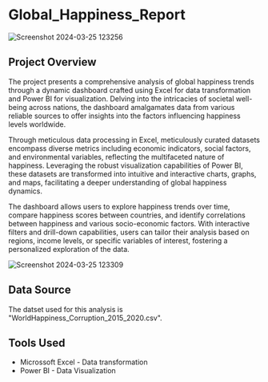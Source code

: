 # Global_Happiness_Report

![Screenshot 2024-03-25 123256](https://github.com/Safeedha-7/Global_Happiness_Report/assets/147964860/1bea7c47-2499-498d-8d43-5e568e214404)

## Project Overview
The project presents a comprehensive analysis of global happiness trends through a dynamic dashboard crafted using Excel for data transformation and Power BI for visualization. Delving into the intricacies of societal well-being across nations, the dashboard amalgamates data from various reliable sources to offer insights into the factors influencing happiness levels worldwide.

Through meticulous data processing in Excel, meticulously curated datasets encompass diverse metrics including economic indicators, social factors, and environmental variables, reflecting the multifaceted nature of happiness. Leveraging the robust visualization capabilities of Power BI, these datasets are transformed into intuitive and interactive charts, graphs, and maps, facilitating a deeper understanding of global happiness dynamics.

The dashboard allows users to explore happiness trends over time, compare happiness scores between countries, and identify correlations between happiness and various socio-economic factors. With interactive filters and drill-down capabilities, users can tailor their analysis based on regions, income levels, or specific variables of interest, fostering a personalized exploration of the data.

![Screenshot 2024-03-25 123309](https://github.com/Safeedha-7/Global_Happiness_Report/assets/147964860/9047d475-70d9-4144-9c87-45f1136b0fc7)


## Data Source

The datset used for this analysis is "WorldHappiness_Corruption_2015_2020.csv".


## Tools Used

- Microssoft Excel - Data transformation
- Power BI - Data Visualization
